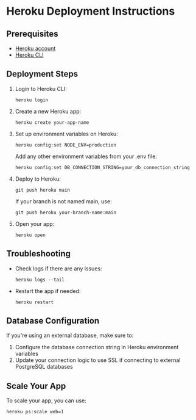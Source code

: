 # Heroku Deployment Instructions

## Prerequisites
- [Heroku account](https://signup.heroku.com/)
- [Heroku CLI](https://devcenter.heroku.com/articles/heroku-cli)

## Deployment Steps

1. Login to Heroku CLI:
   ```
   heroku login
   ```

2. Create a new Heroku app:
   ```
   heroku create your-app-name
   ```

3. Set up environment variables on Heroku:
   ```
   heroku config:set NODE_ENV=production
   ```
   
   Add any other environment variables from your .env file:
   ```
   heroku config:set DB_CONNECTION_STRING=your_db_connection_string
   ```

4. Deploy to Heroku:
   ```
   git push heroku main
   ```
   
   If your branch is not named main, use:
   ```
   git push heroku your-branch-name:main
   ```

5. Open your app:
   ```
   heroku open
   ```

## Troubleshooting

- Check logs if there are any issues:
  ```
  heroku logs --tail
  ```

- Restart the app if needed:
  ```
  heroku restart
  ```

## Database Configuration

If you're using an external database, make sure to:
1. Configure the database connection string in Heroku environment variables
2. Update your connection logic to use SSL if connecting to external PostgreSQL databases

## Scale Your App

To scale your app, you can use:
```
heroku ps:scale web=1
``` 